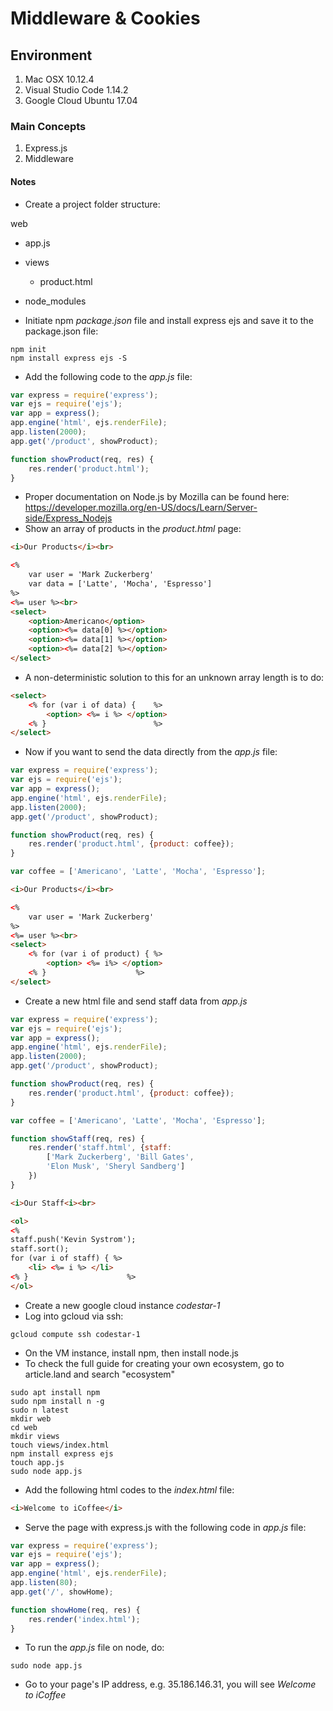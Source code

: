 # Middleware & Cookies

## Environment

1. Mac OSX 10.12.4
2. Visual Studio Code 1.14.2
3. Google Cloud Ubuntu 17.04

### Main Concepts

1. Express.js
2. Middleware

#### Notes

* Create a project folder structure:

web
* app.js
* views
	- product.html
* node_modules

* Initiate npm *package.json* file and install express ejs and save it to the package.json file:
```shell
npm init
npm install express ejs -S
```
* Add the following code to the *app.js* file:
```javascript
var express = require('express');
var ejs = require('ejs');
var app = express();
app.engine('html', ejs.renderFile);
app.listen(2000);
app.get('/product', showProduct);

function showProduct(req, res) {
	res.render('product.html');
}
```
* Proper documentation on Node.js by Mozilla can be found here:
https://developer.mozilla.org/en-US/docs/Learn/Server-side/Express_Nodejs
* Show an array of products in the *product.html* page:
```html
<i>Our Products</i><br>

<%
	var user = 'Mark Zuckerberg'
	var data = ['Latte', 'Mocha', 'Espresso']
%>
<%= user %><br>
<select>
	<option>Americano</option>
	<option><%= data[0] %></option>
	<option><%= data[1] %></option>
	<option><%= data[2] %></option>
</select>
```
* A non-deterministic solution to this for an unknown array length is to do:
```html
<select>
	<% for (var i of data) {	%>
		<option> <%= i %> </option>
	<% }						%>
</select>
```
* Now if you want to send the data directly from the *app.js* file:
```javascript
var express = require('express');
var ejs = require('ejs');
var app = express();
app.engine('html', ejs.renderFile);
app.listen(2000);
app.get('/product', showProduct);

function showProduct(req, res) {
	res.render('product.html', {product: coffee});
}

var coffee = ['Americano', 'Latte', 'Mocha', 'Espresso'];
```
```html
<i>Our Products</i><br>

<%
	var user = 'Mark Zuckerberg'
%>
<%= user %><br>
<select>
	<% for (var i of product) { %>
		<option> <%= i%> </option>
	<% }					%>
</select>
```
* Create a new html file and send staff data from *app.js*
```javascript
var express = require('express');
var ejs = require('ejs');
var app = express();
app.engine('html', ejs.renderFile);
app.listen(2000);
app.get('/product', showProduct);

function showProduct(req, res) {
	res.render('product.html', {product: coffee});
}

var coffee = ['Americano', 'Latte', 'Mocha', 'Espresso'];

function showStaff(req, res) {
	res.render('staff.html', {staff:
		['Mark Zuckerberg', 'Bill Gates',
		'Elon Musk', 'Sheryl Sandberg']
	})
}
```
```html
<i>Our Staff<i><br>

<ol>
<% 
staff.push('Kevin Systrom');
staff.sort();
for (var i of staff) { %>
	<li> <%= i %> </li>
<% }					  %>
</ol>
```
* Create a new google cloud instance *codestar-1*
* Log into gcloud via ssh:
```shell
gcloud compute ssh codestar-1
```
* On the VM instance, install npm, then install node.js
* To check the full guide for creating your own ecosystem, go to article.land and search "ecosystem"
```shell
sudo apt install npm
sudo npm install n -g
sudo n latest
mkdir web
cd web
mkdir views
touch views/index.html
npm install express ejs
touch app.js
sudo node app.js
```
* Add the following html codes to the *index.html* file:
```html
<i>Welcome to iCoffee</i>
```
* Serve the page with express.js with the following code in *app.js* file:
```javascript
var express = require('express');
var ejs = require('ejs');
var app = express();
app.engine('html', ejs.renderFile);
app.listen(80);
app.get('/', showHome);

function showHome(req, res) {
	res.render('index.html');
}
```
* To run the *app.js* file on node, do:
```shell
sudo node app.js
```
* Go to your page's IP address, e.g. 35.186.146.31, you will see *Welcome to iCoffee*